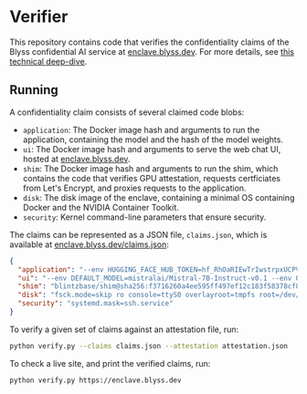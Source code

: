 # Verifier
This repository contains code that verifies the confidentiality claims of 
the Blyss confidential AI service at [enclave.blyss.dev](https://enclave.blyss.dev). For more details, see [this technical deep-dive](https://blog.blyss.dev/confidential-ai-from-gpu-enclaves/).

## Running
A confidentiality claim consists of several claimed code blobs:
- `application`: The Docker image hash and arguments to run the application, 
containing the model and the hash of the model weights.
- `ui`: The Docker image hash and arguments to serve the web chat UI,
hosted at [enclave.blyss.dev](https://enclave.blyss.dev).
- `shim`: The Docker image hash and arguments to run the shim, 
which contains the code that verifies GPU attestation, requests
certficiates from Let's Encrypt, and proxies requests to the application.
- `disk`: The disk image of the enclave, containing a minimal OS 
containing Docker and the NVIDIA Container Toolkit.
- `security`: Kernel command-line parameters that ensure security.

The claims can be represented as a JSON file, `claims.json`, which is
available at [enclave.blyss.dev/claims.json](https://enclave.blyss.dev/claims.json):
```json
{
  "application": "--env HUGGING_FACE_HUB_TOKEN=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 vllm/vllm-openai@sha256:d4b96484ebd0d81742f0db734db6b0e68c44e252d092187935216e0b212afc24 --model mistralai/Mistral-7B-Instruct-v0.1",
  "ui": "--env DEFAULT_MODEL=mistralai/Mistral-7B-Instruct-v0.1 --env OPENAI_API_HOST=https://enclave.blyss.dev --env NODE_TLS_REJECT_UNAUTHORIZED=0 blintzbase/chatui@sha256:19d393c7642e1e84be209139ed5459444e2e7a474eeb78e3cc16b30d36ac1cce",  
  "shim": "blintzbase/shim@sha256:f3716260a4ee595ff497ef12c183f58378cf85be0208b9c568062f2b092d4fb7",
  "disk": "fsck.mode=skip ro console=ttyS0 overlayroot=tmpfs root=/dev/dm-0 rootflags=noload dm-mod.create=\"dmverity,,0,ro,0 1046369920 verity 1 /dev/sda2 /dev/sdb 4096 4096 130796240 1 sha256 c51b4b94ee613a768cf555442582b9bcf6e8b04aacd26ff52cd69f87809b8190 0000000000000000000000000000000000000000000000000000000000000000 1 panic_on_corruption\"",
  "security": "systemd.mask=ssh.service"
}
```

To verify a given set of claims against an attestation file, run:
```bash
python verify.py --claims claims.json --attestation attestation.json
```

To check a live site, and print the verified claims, run:
```bash
python verify.py https://enclave.blyss.dev
```